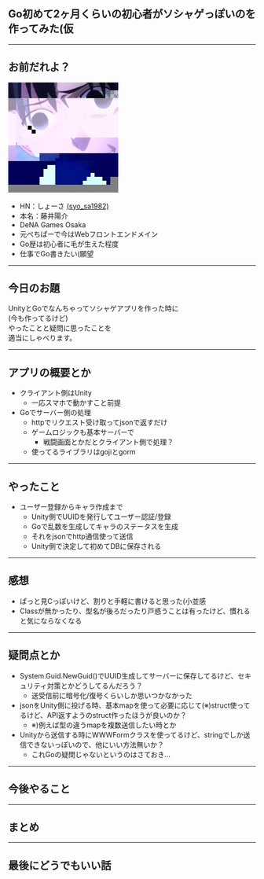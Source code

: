 ## Go初めて2ヶ月くらいの初心者がソシャゲっぽいのを作ってみた(仮

---

## お前だれよ？

![俺だよ](images/profile.jpg "俺だよ")

* HN：しょーさ [(syo_sa1982)](http://twitter.com/syo_sa1982)
* 本名：藤井陽介
* DeNA Games Osaka
* 元ぺちぱーで今はWebフロントエンドメイン
* Go歴は初心者に毛が生えた程度
* 仕事でGo書きたい(願望

---

## 今日のお題
UnityとGoでなんちゃってソシャゲアプリを作った時に  
(今も作ってるけど)  
やったことと疑問に思ったことを  
適当にしゃべります。

---

## アプリの概要とか
* クライアント側はUnity
    * 一応スマホで動かすこと前提
* Goでサーバー側の処理
    * httpでリクエスト受け取ってjsonで返すだけ
    * ゲームロジックも基本サーバーで
        * 戦闘画面とかだとクライアント側で処理？
    * 使ってるライブラリはgojiとgorm
    
---

## やったこと
* ユーザー登録からキャラ作成まで
    * Unity側でUUIDを発行してユーザー認証/登録
    * Goで乱数を生成してキャラのステータスを生成
    * それをjsonでhttp通信使って送信
    * Unity側で決定して初めてDBに保存される

---

## 感想
* ぱっと見Cっぽいけど、割りと手軽に書けると思った(小並感
* Classが無かったり、型名が後ろだったり戸惑うことは有ったけど、慣れると気にならなくなる

---

## 疑問点とか
* System.Guid.NewGuid()でUUID生成してサーバーに保存してるけど、セキュリティ対策とかどうしてるんだろう？
    * 送受信前に暗号化/復号くらいしか思いつかなかった
* jsonをUnity側に投げる時、基本mapを使って必要に応じて(※)struct使ってるけど、API返すようのstruct作ったほうが良いのか？
    * ※)例えば型の違うmapを複数送信したい時とか
* Unityから送信する時にWWWFormクラスを使ってるけど、stringでしか送信できないっぽいので、他にいい方法無いか？
    * これGoの疑問じゃないというのはさておき…

---

## 今後やること


---

## まとめ

---

## 最後にどうでもいい話





